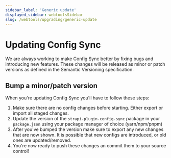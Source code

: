 ```yaml
---
sidebar_label: 'Generic update'
displayed_sidebar: webtoolsSidebar
slug: /webtools/upgrading/generic-update
---
```


# Updating Config Sync

We are always working to make Config Sync better by fixing bugs and introducing new features. These changes will be released as minor or patch versions as defined in the Semantic Versioning specification.

## Bump a minor/patch version

When you're updating Config Sync you'll have to follow these steps:

1. Make sure there are no config changes before starting. Either export or import all staged changes.
2. Update the version of the `strapi-plugin-config-sync` package in your `package.json` using your package manager of choice (yarn/npm/pnpm)
3. After you've bumped the version make sure to export any new changes that are now shown. It is possible that new configs are introduced, or old ones are updated/removed.
4. You're now ready to push these changes an commit them to your source control!